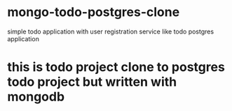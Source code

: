 # mongo-todo-postgres-clone
simple todo application with user registration service like todo postgres application 
# this is todo project clone to postgres todo project but written with mongodb
